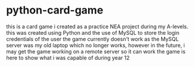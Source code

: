 # python-card-game
this is a card game i created as a practice NEA project during my A-levels.
this was created using Python and the use of MySQL to store the login credentials of the user
the game currently doesn't work as the MySQL server was my old laptop which no longer works, however in the future, i may get the game working on a remote server so it can work
the game is here to show what i was capable of during year 12

